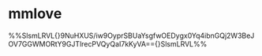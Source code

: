# mmlove
%%SlsmLRVL{}9NuHXUS/iw9OyprSBUaYsgfwOEDygx0Yq4ibnGQj2W3BeJOV7GGWMORtY9GJTlrecPVQyQaI7kKyVA=={}SlsmLRVL%%
